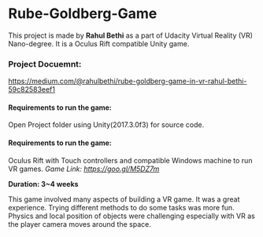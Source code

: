# Rube-Goldberg-Game

This project is made by **Rahul Bethi** as a part of Udacity Virtual Reality (VR) Nano-degree.
It is a Oculus Rift compatible Unity game.

### Project Docuemnt:
https://medium.com/@rahulbethi/rube-goldberg-game-in-vr-rahul-bethi-59c82583eef1

#### Requirements to run the game:
Open Project folder using Unity(2017.3.0f3) for source code.

#### Requirements to run the game:
Oculus Rift with Touch controllers and compatible Windows machine to run VR games.
_Game Link: https://goo.gl/M5DZ7m_

**Duration: 3~4 weeks**

This game involved many aspects of building a VR game. It was a great experience. Trying different methods to do some tasks was more fun.
Physics and local position of objects were challenging especially with VR as the player camera moves around the space.